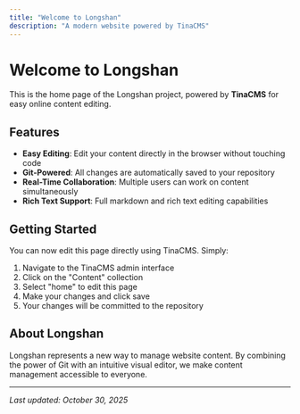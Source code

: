 ```yaml
---
title: "Welcome to Longshan"
description: "A modern website powered by TinaCMS"
---
```


# Welcome to Longshan

This is the home page of the Longshan project, powered by **TinaCMS** for easy online content editing.

## Features

- **Easy Editing**: Edit your content directly in the browser without touching code
- **Git-Powered**: All changes are automatically saved to your repository
- **Real-Time Collaboration**: Multiple users can work on content simultaneously
- **Rich Text Support**: Full markdown and rich text editing capabilities

## Getting Started

You can now edit this page directly using TinaCMS. Simply:

1. Navigate to the TinaCMS admin interface
2. Click on the "Content" collection
3. Select "home" to edit this page
4. Make your changes and click save
5. Your changes will be committed to the repository

## About Longshan

Longshan represents a new way to manage website content. By combining the power of Git with an intuitive visual editor, we make content management accessible to everyone.

---

*Last updated: October 30, 2025*
